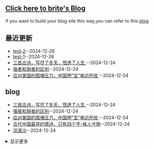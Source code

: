 ## [Click here to  brite's Blog](https://briteming.github.io/Issue_Blog/)
if you want to build your blog site this way,you can refer to this [blog](https://wqhuanm.github.io/Issue_Blog/2024/12/22/2_%22%E8%AE%A9%E5%86%99blog%E7%9A%84%E4%BA%BA%E4%B8%93%E6%B3%A8%E4%BA%8Eblog%EF%BC%8C%E5%AE%9E%E7%8E%B0%E5%85%A8%E8%87%AA%E5%8A%A8issue_blog%EF%BC%8Cuse%EF%BC%9AIssue.+.Hexo.+.Github.Action%22/)

## 最近更新
- [test-2](https://github.com/briteming/Issue_Blog/issues/16)--2024-12-26
- [test-1](https://github.com/briteming/Issue_Blog/issues/15)--2024-12-26
- [三首古诗，写尽了冬天，悟透了人生 ](https://github.com/briteming/Issue_Blog/issues/14)--2024-12-24
- [ 强者和弱者的区别](https://github.com/briteming/Issue_Blog/issues/13)--2024-12-24
- [应对美国的围堵压力，中国押“宝”单边开放 ](https://github.com/briteming/Issue_Blog/issues/12)--2024-12-24
## blog
- [三首古诗，写尽了冬天，悟透了人生 ](https://github.com/briteming/Issue_Blog/issues/14)--2024-12-24
- [ 强者和弱者的区别](https://github.com/briteming/Issue_Blog/issues/13)--2024-12-24
- [应对美国的围堵压力，中国押“宝”单边开放 ](https://github.com/briteming/Issue_Blog/issues/12)--2024-12-24
- [古代中国最早的情诗，只有四个字-候人兮猗](https://github.com/briteming/Issue_Blog/issues/11)--2024-12-24
- [浣溪沙](https://github.com/briteming/Issue_Blog/issues/10)--2024-12-24
<details><summary>显示更多</summary>

- [我看爱情 作者：纳兰慕容](https://github.com/briteming/Issue_Blog/issues/9)--2024-12-24
- [985本硕月薪3000元 ](https://github.com/briteming/Issue_Blog/issues/8)--2024-12-24
- [盧斯達：大多數人只是要川普去收拾混亂不堪的美國](https://github.com/briteming/Issue_Blog/issues/7)--2024-12-24
- [吴洪森：中美会有贸易谈判吗？](https://github.com/briteming/Issue_Blog/issues/6)--2024-12-24
- [顾维钧：美国对华的三大特点](https://github.com/briteming/Issue_Blog/issues/5)--2024-12-24
- [川普未上任先出手 中共还走旧套路？](https://github.com/briteming/Issue_Blog/issues/4)--2024-12-24
- [冬日平泉路晚归 作者：白居易](https://github.com/briteming/Issue_Blog/issues/3)--2024-12-24
- [蘇暁康：揽炒 （揽炒，粤语，意思是同归于尽） ](https://github.com/briteming/Issue_Blog/issues/2)--2024-12-24
- [测试](https://github.com/briteming/Issue_Blog/issues/1)--2024-12-23
</details>

